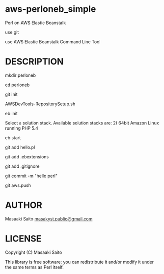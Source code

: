 aws-perloneb_simple
===================

Perl on AWS Elastic Beanstalk

use git

use AWS Elastic Beanstalk Command Line Tool


# DESCRIPTION

mkdir perloneb

cd perloneb

git init

AWSDevTools-RepositorySetup.sh

eb init

Select a solution stack.
Available solution stacks are:
2) 64bit Amazon Linux running PHP 5.4

eb start

git add hello.pl

git add .ebextensions

git add .gitignore

git commit -m "hello perl"

git aws.push


# AUTHOR

Masaaki Saito <masakyst.public@gmail.com>

# LICENSE

Copyright (C) Masaaki Saito

This library is free software; you can redistribute it and/or modify
it under the same terms as Perl itself.
